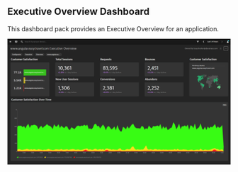 ## Executive Overview Dashboard
This dashboard pack provides an Executive Overview for an application.

![Executive Overview Dashboard](EO2.png)
